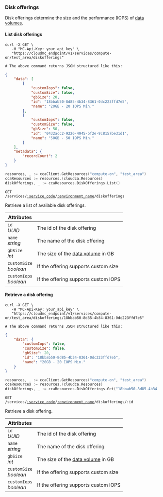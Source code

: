 ### Disk offerings

Disk offerings determine the size and the performance (IOPS) of [data volumes](#volumes).

#### List disk offerings

```shell
curl -X GET \
   -H "MC-Api-Key: your_api_key" \
   "https://cloudmc_endpoint/v1/services/compute-on/test_area/diskofferings"

# The above command returns JSON structured like this:
```
```json
{
    "data": [
        {
            "customIops": false,
            "customSize": false,
            "gbSize": 20,
            "id": "18bbab50-8d85-4b34-8361-0dc223ffd7e5",
            "name": "20GB - 20 IOPS Min."
        },
        {
            "customIops": false,
            "customSize": false,
            "gbSize": 50,
            "id": "0432acc2-9226-4945-bf2e-9c8157be31d1",
            "name": "50GB - 50 IOPS Min."
        }
    ],
    "metadata": {
        "recordCount": 2
    }
}
```
```go
resources, _ := ccaClient.GetResources("compute-on", "test_area")
ccaResources := resources.(cloudca.Resources)
diskOfferings, _ := ccaResources.DiskOfferings.List()
```

<code>GET /services/<a href="#service-connections">:service_code</a>/<a href="#environments">:environment_name</a>/diskofferings</code>

Retrieve a list of available disk offerings.

Attributes | &nbsp;
---------- | -----
`id`<br/>*UUID* | The id of the disk offering
`name`<br/>*string* | The name of the disk offering
`gbSize`<br/>*int* | The size of the [data volume](#volumes) in GB
`customSize`<br/>*boolean* | If the offering supports custom size
`customIops`<br/>*boolean* | If the offering supports custom IOPS

#### Retrieve a disk offering

```shell
curl -X GET \
   -H "MC-Api-Key: your_api_key" \
   "https://cloudmc_endpoint/v1/services/compute-on/test_area/diskofferings/18bbab50-8d85-4b34-8361-0dc223ffd7e5"

# The above command returns JSON structured like this:
```
```json
{
    "data": {
        "customIops": false,
        "customSize": false,
        "gbSize": 20,
        "id": "18bbab50-8d85-4b34-8361-0dc223ffd7e5",
        "name": "20GB - 20 IOPS Min."
    }
}
```
```go
resources, _ := ccaClient.GetResources("compute-on", "test_area")
ccaResources := resources.(cloudca.Resources)
diskOfferings, _ := ccaResources.DiskOfferings.Get("18bbab50-8d85-4b34-8361-0dc223ffd7e5")
```

<code>GET /services/<a href="#service-connections">:service_code</a>/<a href="#environments">:environment_name</a>/diskofferings/:id</code>

Retrieve a disk offering.

Attributes | &nbsp;
---------- | -----
`id`<br/>*UUID* | The id of the disk offering
`name`<br/>*string* | The name of the disk offering
`gbSize`<br/>*int* | The size of the [data volume](#volumes) in GB
`customSize`<br/>*boolean* | If the offering supports custom size
`customIops`<br/>*boolean* | If the offering supports custom IOPS
